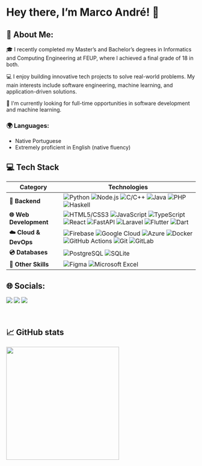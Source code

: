 # Hey there, I’m Marco André! 👋

## 💫 About Me:

🎓 I recently completed my Master’s and Bachelor’s degrees in Informatics and Computing Engineering at FEUP, where I achieved a final grade of 18 in both.

💻 I enjoy building innovative tech projects to solve real-world problems. My main interests include software engineering, machine learning, and application-driven solutions.

🌱 I'm currently looking for full-time opportunities in software development and machine learning.

### 🌍 Languages:

- Native Portuguese  
- Extremely proficient in English (native fluency)

## 💻 Tech Stack

| Category | Technologies |
|----------|--------------|
| **🧠 Backend** | ![Python](https://img.shields.io/badge/Python-3776AB?style=flat-square&logo=python&logoColor=white) ![Node.js](https://img.shields.io/badge/Node.js-339933?style=flat-square&logo=nodedotjs&logoColor=white) ![C/C++](https://img.shields.io/badge/C%2FC++-00599C?style=flat-square&logo=c%2B%2B&logoColor=white) ![Java](https://img.shields.io/badge/Java-ED8B00?style=flat-square&logo=openjdk&logoColor=white) ![PHP](https://img.shields.io/badge/PHP-777BB4?style=flat-square&logo=php&logoColor=white) ![Haskell](https://img.shields.io/badge/Haskell-5e5086?style=flat-square&logo=haskell&logoColor=white) |
| **🌐 Web Development** | ![HTML5/CSS3](https://img.shields.io/badge/HTML%2FCSS-E34F26?style=flat-square&logo=html5&logoColor=white) ![JavaScript](https://img.shields.io/badge/JavaScript-F7DF1E?style=flat-square&logo=javascript&logoColor=black) ![TypeScript](https://img.shields.io/badge/TypeScript-007ACC?style=flat-square&logo=typescript&logoColor=white) ![React](https://img.shields.io/badge/React-20232A?style=flat-square&logo=react&logoColor=61DAFB) ![FastAPI](https://img.shields.io/badge/FastAPI-005571?style=flat-square&logo=fastapi&logoColor=white) ![Laravel](https://img.shields.io/badge/Laravel-FF2D20?style=flat-square&logo=laravel&logoColor=white) ![Flutter](https://img.shields.io/badge/Flutter-02569B?style=flat-square&logo=flutter&logoColor=white) ![Dart](https://img.shields.io/badge/Dart-0175C2?style=flat-square&logo=dart&logoColor=white) |
| **☁️ Cloud & DevOps** | ![Firebase](https://img.shields.io/badge/Firebase-039BE5?style=flat-square&logo=firebase&logoColor=white) ![Google Cloud](https://img.shields.io/badge/Google_Cloud-4285F4?style=flat-square&logo=google-cloud&logoColor=white) ![Azure](https://img.shields.io/badge/Azure-0078D4?style=flat-square&logo=microsoft-azure&logoColor=white) ![Docker](https://img.shields.io/badge/Docker-2496ED?style=flat-square&logo=docker&logoColor=white) ![GitHub Actions](https://img.shields.io/badge/GitHub_Actions-2088FF?style=flat-square&logo=github-actions&logoColor=white) ![Git](https://img.shields.io/badge/Git-F05033?style=flat-square&logo=git&logoColor=white) ![GitLab](https://img.shields.io/badge/GitLab-330F63?style=flat-square&logo=gitlab&logoColor=white) |
| **💿 Databases** | ![PostgreSQL](https://img.shields.io/badge/PostgreSQL-316192?style=flat-square&logo=postgresql&logoColor=white) ![SQLite](https://img.shields.io/badge/SQLite-07405E?style=flat-square&logo=sqlite&logoColor=white) |
| **🧰 Other Skills** | ![Figma](https://img.shields.io/badge/Figma-F24E1E?style=flat-square&logo=figma&logoColor=white) ![Microsoft Excel](https://img.shields.io/badge/Microsoft_Excel-217346?style=flat-square&logo=microsoft-excel&logoColor=white) |

## 🌐 Socials:

<p>
  <a href="https://www.linkedin.com/in/marco21andre/" target="_blank" style="text-decoration: none;">
    <img src="https://img.shields.io/badge/LinkedIn-0A66C2?style=for-the-badge&logo=linkedin&logoColor=white">
  </a>
  <a href="https://www.youtube.com/@marco21andre" target="_blank" style="text-decoration: none;">
    <img src="https://img.shields.io/badge/YouTube-FF0000?style=for-the-badge&logo=youtube&logoColor=white">
  </a>
  <a href="mailto:marcoandre2103@gmail.com" target="_blank" style="text-decoration: none;">
    <img src="https://img.shields.io/badge/Gmail-D14836?style=for-the-badge&logo=gmail&logoColor=white">
  </a>
</p>

<br>

## 📈 GitHub stats

<div>
    <a href="https://github.com/m21ark">
    <img height="300em" src="https://github-readme-stats.vercel.app/api?username=m21ark&show_icons=true&theme=dracula&include_all_commits=true&cout_private=true"/>
</div>
